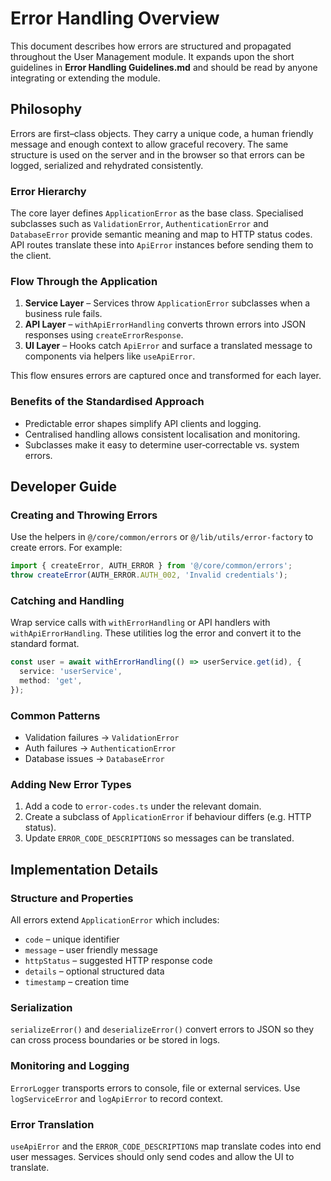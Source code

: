 # Error Handling Overview

This document describes how errors are structured and propagated throughout the User Management module. It expands upon the short guidelines in **Error Handling Guidelines.md** and should be read by anyone integrating or extending the module.

## Philosophy

Errors are first–class objects. They carry a unique code, a human friendly message and enough context to allow graceful recovery. The same structure is used on the server and in the browser so that errors can be logged, serialized and rehydrated consistently.

### Error Hierarchy

The core layer defines `ApplicationError` as the base class. Specialised subclasses such as `ValidationError`, `AuthenticationError` and `DatabaseError` provide semantic meaning and map to HTTP status codes. API routes translate these into `ApiError` instances before sending them to the client.

### Flow Through the Application

1. **Service Layer** – Services throw `ApplicationError` subclasses when a business rule fails.
2. **API Layer** – `withApiErrorHandling` converts thrown errors into JSON responses using `createErrorResponse`.
3. **UI Layer** – Hooks catch `ApiError` and surface a translated message to components via helpers like `useApiError`.

This flow ensures errors are captured once and transformed for each layer.

### Benefits of the Standardised Approach

- Predictable error shapes simplify API clients and logging.
- Centralised handling allows consistent localisation and monitoring.
- Subclasses make it easy to determine user‑correctable vs. system errors.

## Developer Guide

### Creating and Throwing Errors

Use the helpers in `@/core/common/errors` or `@/lib/utils/error-factory` to create errors. For example:

```ts
import { createError, AUTH_ERROR } from '@/core/common/errors';
throw createError(AUTH_ERROR.AUTH_002, 'Invalid credentials');
```

### Catching and Handling

Wrap service calls with `withErrorHandling` or API handlers with `withApiErrorHandling`. These utilities log the error and convert it to the standard format.

```ts
const user = await withErrorHandling(() => userService.get(id), {
  service: 'userService',
  method: 'get',
});
```

### Common Patterns

- Validation failures -> `ValidationError`
- Auth failures -> `AuthenticationError`
- Database issues -> `DatabaseError`

### Adding New Error Types

1. Add a code to `error-codes.ts` under the relevant domain.
2. Create a subclass of `ApplicationError` if behaviour differs (e.g. HTTP status).
3. Update `ERROR_CODE_DESCRIPTIONS` so messages can be translated.

## Implementation Details

### Structure and Properties

All errors extend `ApplicationError` which includes:

- `code` – unique identifier
- `message` – user friendly message
- `httpStatus` – suggested HTTP response code
- `details` – optional structured data
- `timestamp` – creation time

### Serialization

`serializeError()` and `deserializeError()` convert errors to JSON so they can cross process boundaries or be stored in logs.

### Monitoring and Logging

`ErrorLogger` transports errors to console, file or external services. Use `logServiceError` and `logApiError` to record context.

### Error Translation

`useApiError` and the `ERROR_CODE_DESCRIPTIONS` map translate codes into end user messages. Services should only send codes and allow the UI to translate.

